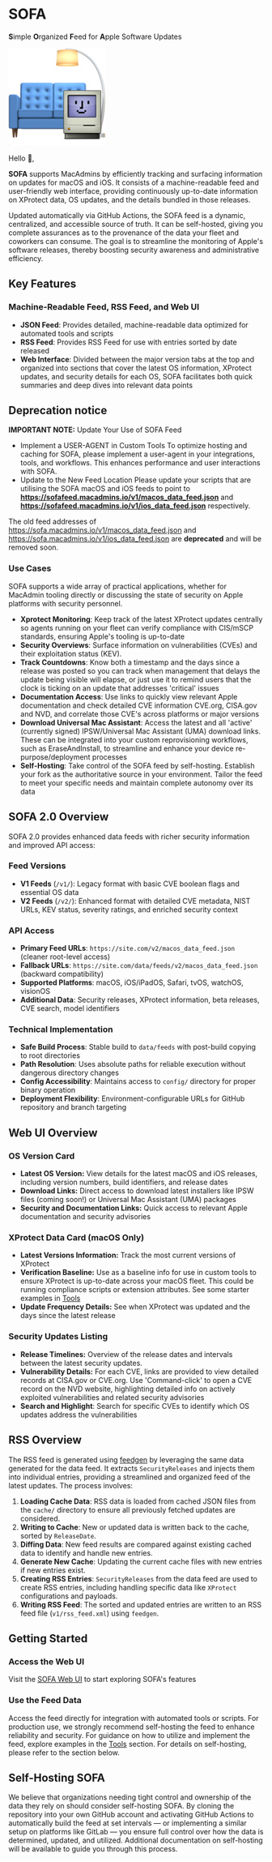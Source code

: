 # SOFA 
**S**imple **O**rganized **F**eed for **A**pple Software Updates

![Sofa logo](./docs/public/custom_logo.png "Optional title")

Hello 👋,

**SOFA** supports MacAdmins by efficiently tracking and surfacing information on updates for macOS and iOS. It consists of a machine-readable feed and user-friendly web interface, providing continuously up-to-date information on XProtect data, OS updates, and the details bundled in those releases.

Updated automatically via GitHub Actions, the SOFA feed is a dynamic, centralized, and accessible source of truth. It can be self-hosted, giving you complete assurances as to the provenance of the data your fleet and coworkers can consume. The goal is to streamline the monitoring of Apple's software releases, thereby boosting security awareness and administrative efficiency.

## Key Features

### Machine-Readable Feed, RSS Feed, and Web UI

- **JSON Feed**: Provides detailed, machine-readable data optimized for automated tools and scripts
- **RSS Feed**: Provides RSS Feed for use with entries sorted by date released
- **Web Interface**: Divided between the major version tabs at the top and organized into sections that cover the latest OS information, XProtect updates, and security details for each OS, SOFA facilitates both quick summaries and deep dives into relevant data points

## Deprecation notice
**IMPORTANT NOTE:** Update Your Use of SOFA Feed
- Implement a USER-AGENT in Custom Tools
To optimize hosting and caching for SOFA, please implement a user-agent in your integrations, tools, and workflows. This enhances performance and user interactions with SOFA.
- Update to the New Feed Location
Please update your scripts that are utilising the SOFA macOS and iOS feeds to point to **https://sofafeed.macadmins.io/v1/macos_data_feed.json** and **https://sofafeed.macadmins.io/v1/ios_data_feed.json** respectively.

The old feed addresses of https://sofa.macadmins.io/v1/macos_data_feed.json and https://sofa.macadmins.io/v1/ios_data_feed.json are **deprecated** and will be removed soon.

### Use Cases

SOFA supports a wide array of practical applications, whether for MacAdmin tooling directly or discussing the state of security on Apple platforms with security personnel.

- **Xprotect Monitoring**: Keep track of the latest XProtect updates centrally so agents running on your fleet can verify compliance with CIS/mSCP standards, ensuring Apple's tooling is up-to-date
- **Security Overviews**: Surface information on vulnerabilities (CVEs) and their exploitation status (KEV).
- **Track Countdowns**: Know both a timestamp and the days since a release was posted so you can track when management that delays the update being visible will elapse, or just use it to remind users that the clock is ticking on an update that addresses 'critical' issues
- **Documentation Access**: Use links to quickly view relevant Apple documentation and check detailed CVE information CVE.org, CISA.gov and NVD, and correlate those CVE's across platforms or major versions
- **Download Universal Mac Assistant**: Access the latest and all 'active' (currently signed) IPSW/Universal Mac Assistant (UMA) download links. These can be integrated into your custom reprovisioning workflows, such as EraseAndInstall, to streamline and enhance your device re-purpose/deployment processes
- **Self-Hosting**: Take control of the SOFA feed by self-hosting. Establish your fork as the authoritative source in your environment. Tailor the feed to meet your specific needs and maintain complete autonomy over its data

## SOFA 2.0 Overview

SOFA 2.0 provides enhanced data feeds with richer security information and improved API access:

### Feed Versions

- **V1 Feeds** (`/v1/`): Legacy format with basic CVE boolean flags and essential OS data
- **V2 Feeds** (`/v2/`): Enhanced format with detailed CVE metadata, NIST URLs, KEV status, severity ratings, and enriched security context

### API Access

- **Primary Feed URLs**: `https://site.com/v2/macos_data_feed.json` (cleaner root-level access)
- **Fallback URLs**: `https://site.com/data/feeds/v2/macos_data_feed.json` (backward compatibility)
- **Supported Platforms**: macOS, iOS/iPadOS, Safari, tvOS, watchOS, visionOS
- **Additional Data**: Security releases, XProtect information, beta releases, CVE search, model identifiers

### Technical Implementation

- **Safe Build Process**: Stable build to `data/feeds` with post-build copying to root directories
- **Path Resolution**: Uses absolute paths for reliable execution without dangerous directory changes
- **Config Accessibility**: Maintains access to `config/` directory for proper binary operation
- **Deployment Flexibility**: Environment-configurable URLs for GitHub repository and branch targeting

## Web UI Overview

### OS Version Card

- **Latest OS Version:** View details for the latest macOS and iOS releases, including version numbers, build identifiers, and release dates
- **Download Links:** Direct access to download latest installers like IPSW files (coming soon!) or Universal Mac Assistant (UMA) packages
- **Security and Documentation Links:** Quick access to relevant Apple documentation and security advisories

### XProtect Data Card (macOS Only)

- **Latest Versions Information:** Track the most current versions of XProtect
- **Verification Baseline:** Use as a baseline info for use in custom tools to ensure XProtect is up-to-date across your macOS fleet. This could be running compliance scripts or extension attributes. See some starter examples in [Tools](./tool-scripts)
- **Update Frequency Details:** See when XProtect was updated and the days since the latest release

### Security Updates Listing

- **Release Timelines:** Overview of the release dates and intervals between the latest security updates.
- **Vulnerability Details:**  For each CVE, links are provided to view detailed records at CISA.gov or CVE.org. Use 'Command-click' to open a CVE record on the NVD website, highlighting detailed info on actively exploited vulnerabilities and related security advisories
- **Search and Highlight**: Search for specific CVEs to identify which OS updates address the vulnerabilities

## RSS Overview

The RSS feed is generated using [feedgen](https://feedgen.kiesow.be/) by leveraging the same data generated for the data feed. It extracts `SecurityReleases` and injects them into individual entries, providing a streamlined and organized feed of the latest updates. The process involves:

1. **Loading Cache Data**: RSS data is loaded from cached JSON files from the `cache/` directory to ensure all previously fetched updates are considered.
1. **Writing to Cache**: New or updated data is written back to the cache, sorted by `ReleaseDate`.
1. **Diffing Data**: New feed results are compared against existing cached data to identify and handle new entries.
1. **Generate New Cache**: Updating the current cache files with new entries if new entries exist.
1. **Creating RSS Entries**: `SecurityReleases` from the data feed are used to create RSS entries, including handling specific data like `XProtect` configurations and payloads.
1. **Writing RSS Feed**: The sorted and updated entries are written to an RSS feed file (`v1/rss_feed.xml`) using `feedgen`.

## Getting Started

### Access the Web UI

Visit the [SOFA Web UI](https://sofa.macadmins.io) to start exploring SOFA's features

### Use the Feed Data

Access the feed directly for integration with automated tools or scripts. For production use, we strongly recommend self-hosting the feed to enhance reliability and security. For guidance on how to utilize and implement the feed, explore examples in the [Tools](./tool-scripts) section. For details on self-hosting, please refer to the section below.

## Self-Hosting SOFA

We believe that organizations needing tight control and ownership of the data they rely on should consider self-hosting SOFA. By cloning the repository into your own GitHub account and activating GitHub Actions to automatically build the feed at set intervals — or implementing a similar setup on platforms like GitLab — you ensure full control over how the data is determined, updated, and utilized. Additional documentation on self-hosting will be available to guide you through this process.
